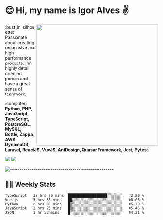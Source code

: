 # :blush: Hi, my name is Igor Alves :v:

<img src="https://github-readme-stats.vercel.app/api?username=iguit0&show_icons=true&count_private=true&theme=onedark" min-width="400px" max-width="400px" width="400px" align="right" />

<p align="left"> 
  :bust_in_silhouette: Passionate about creating responsive and high performance products.
  I'm highly detail oriented person and have a great sense of teamwork.
</p>

<p align="left">
  :computer: <strong>Python, PHP, JavaScript, TypeScript, PostgreSQL, MySQL, Bottle, Zappa, AWS DynamoDB, Laravel, ReactJS, VueJS, AntDesign, Quasar Framework, Jest, Pytest.</strong>
</p>

<p align="left">
  <a href="https://www.linkedin.com/in/igor-lucio-alves" target="_blank" rel="noopener noreferrer" alt="LinkedIn">
  <img src="https://img.shields.io/badge/LinkedIn-0077B5?style=for-the-badge&logo=linkedin&logoColor=white" /></a>

  <a href="https://t.me/iguit0" target="_blank" rel="noopener noreferrer" alt="Telegram">
  <img src="https://img.shields.io/badge/Telegram-2CA5E0?style=for-the-badge&logo=telegram&logoColor=white" /></a>
</p>

![-----------------------------------------------------](https://raw.githubusercontent.com/andreasbm/readme/master/assets/lines/aqua.png)

## :man_technologist: Weekly Stats
<!--START_SECTION:waka-->
```text
TypeScript   32 hrs 20 mins  ██████████████████░░░░░░░   72.20 % 
Vue.js       3 hrs 36 mins   ██░░░░░░░░░░░░░░░░░░░░░░░   08.05 % 
Python       2 hrs 35 mins   █▒░░░░░░░░░░░░░░░░░░░░░░░   05.79 % 
JavaScript   2 hrs 26 mins   █▒░░░░░░░░░░░░░░░░░░░░░░░   05.45 % 
JSON         1 hr 53 mins    █░░░░░░░░░░░░░░░░░░░░░░░░   04.21 % 
```
<!--END_SECTION:waka-->
